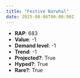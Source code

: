 ```yaml
---
title: "Festive Narwhal"
date: 2025-08-06T00:00:00Z
---
```

- **RAP**: 683
- **Value**: -1
- **Demand level**: -1
- **Trend**: -1
- **Projected?**: True
- **Hyped?**: True
- **Rare?**: True

